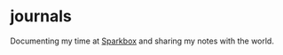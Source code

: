 # journals

Documenting my time at [Sparkbox](http://seesparkbox.com) and sharing my notes with the world.
